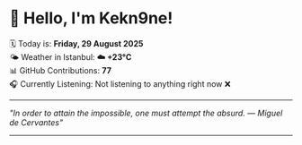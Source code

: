 # 👋 Hello, I'm Kekn9ne!

🗓️ Today is: **Friday, 29 August 2025**  
🌤️ Weather in Istanbul: **☁️   +23°C**  
📊 GitHub Contributions: **77**  
🎧 Currently Listening: Not listening to anything right now ❌

---

_"In order to attain the impossible, one must attempt the absurd. — *Miguel de Cervantes*"_

---

